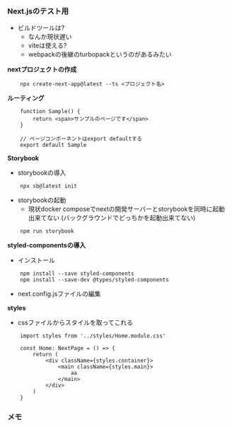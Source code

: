 ### Next.jsのテスト用

- ビルドツールは?
    - なんか現状遅い
    - viteは使える?
    - webpackの後継のturbopackというのがあるみたい

**nextプロジェクトの作成**
```
    npx create-next-app@latest --ts <プロジェクト名>
```

**ルーティング**
```
    function Sample() {
        return <span>サンプルのページです</span>
    }

    // ページコンポーネントはexport defaultする
    export default Sample
```

**Storybook**

- storybookの導入
```
    npx sb@latest init
```

- storybookの起動
    - 現状docker composeでnextの開発サーバーとstorybookを同時に起動出来てない (バックグラウンドでどっちかを起動出来てない)
```
    npm run storybook
```

**styled-componentsの導入**
- インストール
```
    npm install --save styled-components
    npm install --save-dev @types/styled-components
```

- next.config.jsファイルの編集

**styles**
- cssファイルからスタイルを取ってこれる
```
    import styles from '../styles/Home.module.css'

    const Home: NextPage = () => {
        return (
            <div className={styles.container}>
                <main className={styles.main}>
                    aa
                </main>
            </div>
        )
    }
```

### メモ
